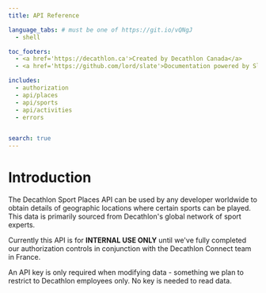 ```yaml
---
title: API Reference

language_tabs: # must be one of https://git.io/vQNgJ
  - shell

toc_footers:
  - <a href='https://decathlon.ca'>Created by Decathlon Canada</a>
  - <a href='https://github.com/lord/slate'>Documentation powered by Slate</a>

includes:
  - authorization
  - api/places
  - api/sports
  - api/activities
  - errors


search: true
---
```


# Introduction

The Decathlon Sport Places API can be used by any developer worldwide to obtain details of geographic locations where 
certain sports can be played. This data is primarily sourced from Decathlon's global network of sport experts.

Currently this API is for **INTERNAL USE ONLY** until we've fully completed our authorization controls in conjunction with
the Decathlon Connect team in France.

An API key is only required when modifying data - something we plan to restrict to Decathlon employees only. No key is
needed to read data.